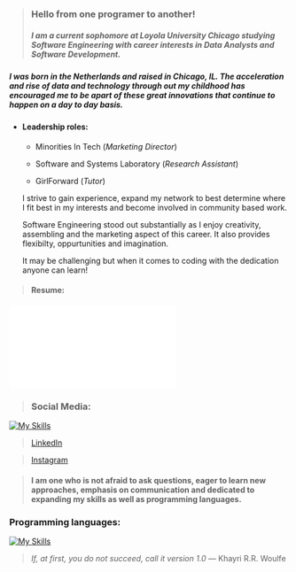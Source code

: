 
> ### Hello from one programer to another! 
> ##### I am a current sophomore at Loyola University Chicago studying Software Engineering with career interests in Data Analysts and Software Development. 


##### I was born in the Netherlands and raised in Chicago, IL. The acceleration and rise of data and technology through out my childhood has encouraged me to be apart of these great innovations that continue to happen on a day to day basis. 

* #### Leadership roles: 
  * Minorities In Tech (_Marketing Director_)
  
  * Software and Systems Laboratory (_Research Assistant_)
 
  * GirlForward (_Tutor_)

  I strive to gain experience, expand my network to best determine where I fit best in my interests and become involved in community based work. 

  Software Engineering stood out substantially as I enjoy creativity, assembling and the marketing aspect of this career. It also provides flexibilty, oppurtunities and imagination.

  It may be challenging but when it comes to coding with the dedication anyone can learn! 
   


>#### Resume:
![Areej's current resume](file:///Users/areejimran/Downloads/Areej%20Imran-%20Resume.docx.pdf)


> ### **Social Media:**
[![My Skills](https://skillicons.dev/icons?i=instagram,linkedin,discord,twitter)](https://skillicons.dev) 

>[LinkedIn](https://www.linkedin.com/in/areej-imran-791b4a22a/)

>[Instagram](https://www.instagram.com/its_areej/)


> #### I am one who is not afraid to ask questions, eager to learn new approaches, emphasis on communication and dedicated to expanding my skills as well as programming languages.

### **Programming languages:** 
[![My Skills](https://skillicons.dev/icons?i=java,ae,cs,py,github,linux)](https://skillicons.dev)


> _If, at first, you do not succeed, call it version 1.0_ ― Khayri R.R. Woulfe

